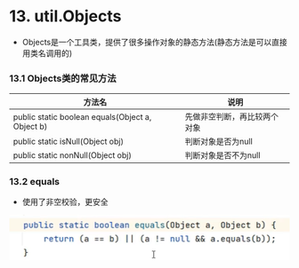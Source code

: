 # 13. util.Objects

- Objects是一个工具类，提供了很多操作对象的静态方法(静态方法是可以直接用类名调用的)

### 13.1 Objects类的常见方法

|方法名|说明|
|--|--|
|public static boolean equals(Object a, Object b)|先做非空判断，再比较两个对象|
|public static isNull(Object obj)|判断对象是否为null|
|public static nonNull(Object obj)|判断对象是否不为null|

### 13.2 equals

- 使用了非空校验，更安全

![alt text](image-61.png)

